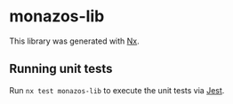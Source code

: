 # monazos-lib

This library was generated with [Nx](https://nx.dev).

## Running unit tests

Run `nx test monazos-lib` to execute the unit tests via [Jest](https://jestjs.io).
